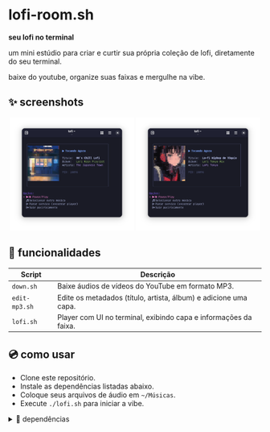 # lofi-room.sh

**seu lofi no terminal**

<p>
  um mini estúdio para criar e curtir sua própria coleção de lofi, diretamente do seu terminal.
</p>
<p>
  baixe do youtube, organize suas faixas e mergulhe na vibe.
</p>

## ✨ screenshots

<p align="center">
  <img src="./images/90's_lofi.png" width="49%">
  <img src="./images/tokyo_lofi.png" width="49%">
</p> 

## 🚀 funcionalidades

| Script | Descrição |
| --- | --- |
| `down.sh` | Baixe áudios de vídeos do YouTube em formato MP3. |
| `edit-mp3.sh` | Edite os metadados (título, artista, álbum) e adicione uma capa. |
| `lofi.sh` | Player com UI no terminal, exibindo capa e informações da faixa. |

## 💿 como usar

-  Clone este repositório.
-  Instale as dependências listadas abaixo.
-  Coloque seus arquivos de áudio em `~/Músicas`.
-  Execute `./lofi.sh` para iniciar a vibe.

<details>
  <summary>🔧 dependências</summary>
  
  * `mpv` (o player de áudio)
  * `yt-dlp` (para baixar do YouTube)
  * `ffmpeg` (para edição de metadados e extração de capa)
  * `gum` (para a interface no terminal)
  * `chafa` (para exibir a arte do álbum no terminal)
  * `jq` (para processar dados JSON dos metadados)
  * `dbus-send` (para controlar o player)

</details>
